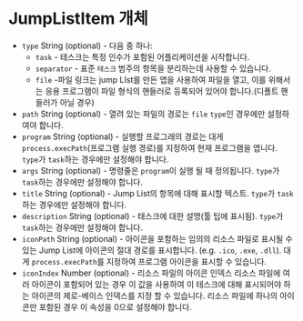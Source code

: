 # JumpListItem 개체

* `type` String (optional) - 다음 중 하나: 
  * `task` - 테스크는 특정 인수가 포함된 어플리케이션을 시작합니다.
  * `separator` - 표준 `테스크` 범주의 항목을 분리하는데 사용할 수 있습니다.
  * `file` -파일 링크는 jump LIst를 만든 앱을 사용하여 파일을 열고, 이를 위해서는 응용 프로그램이 파일 형식의 핸들러로 등록되어 있어야 합니다.(디폴트 핸들러가 아닐 경우)
* `path` String (optional) - 열려 있는 파일의 경로는 `file` `type`인 경우에만 설정하여야 합니다.
* `program` String (optional) - 실행할 프로그래의 경로는 대게 `process.execPath`(프로그램 실행 경로)를 지정하여 현재 프로그램을 엽니다. `type`가 `task`하는 경우에만 설정해야 합니다.
* `args` String (optional) - 명령줄은 `program`이 실행 될 때 정의됩니다. `type`가 `task`하는 경우에만 설정해야 합니다.
* `title` String (optional) - Jump List의 항목에 대해 표시할 텍스트. `type`가 `task`하는 경우에만 설정해야 합니다.
* `description` String (optional) - 태스크에 대한 설명(툴 팁에 표시됨). `type`가 `task`하는 경우에만 설정해야 합니다.
* `iconPath` String (optional) - 아이콘을 포함하는 임의의 리소스 파일로 표시될 수 있는 Jump List에 아이콘의 절대 경로를 표시합니다. (e.g. `.ico`, `.exe`, `.dll`). 대게 `process.execPath`를 지정하여 프로그램 아이콘을 표시할 수 있습니다.
* `iconIndex` Number (optional) - 리소스 파일의 아이콘 인덱스 리소스 파일에 여러 아이콘이 포함되어 있는 경우 이 값을 사용하여 이 테스크에 대해 표시되어야 하는 아이콘의 제로-베이스 인덱스를 지정 할 수 있습니다. 리소스 파일에 하나의 아이콘만 포함된 경우 이 속성을 0으로 설정해야 합니다.